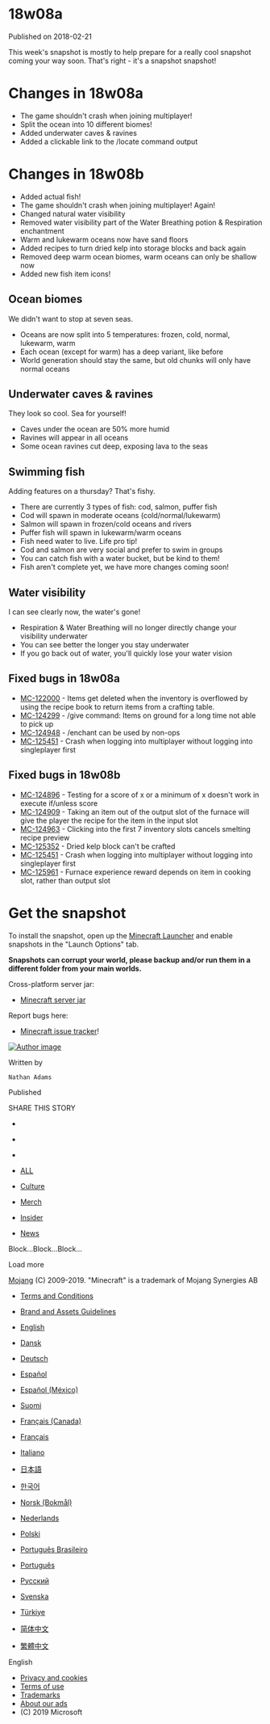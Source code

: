 # 18w08a
Published on 2018-02-21

This week's snapshot is mostly to help prepare for a really cool snapshot
coming your way soon. That's right - it's a snapshot snapshot!

#  Changes in 18w08a

  * The game shouldn't crash when joining multiplayer!
  * Split the ocean into 10 different biomes!
  * Added underwater caves & ravines
  * Added a clickable link to the /locate command output

#  Changes in 18w08b

  * Added actual fish!
  * The game shouldn't crash when joining multiplayer! Again!
  * Changed natural water visibility
  * Removed water visibility part of the Water Breathing potion & Respiration enchantment
  * Warm and lukewarm oceans now have sand floors
  * Added recipes to turn dried kelp into storage blocks and back again
  * Removed deep warm ocean biomes, warm oceans can only be shallow now
  * Added new fish item icons!

##  Ocean biomes

We didn't want to stop at seven seas.

  * Oceans are now split into 5 temperatures: frozen, cold, normal, lukewarm, warm
  * Each ocean (except for warm) has a deep variant, like before
  * World generation should stay the same, but old chunks will only have normal oceans

##  Underwater caves & ravines

They look so cool. Sea for yourself!

  * Caves under the ocean are 50% more humid
  * Ravines will appear in all oceans
  * Some ocean ravines cut deep, exposing lava to the seas

##  Swimming fish

Adding features on a thursday? That's fishy.

  * There are currently 3 types of fish: cod, salmon, puffer fish
  * Cod will spawn in moderate oceans (cold/normal/lukewarm)
  * Salmon will spawn in frozen/cold oceans and rivers
  * Puffer fish will spawn in lukewarm/warm oceans
  * Fish need water to live. Life pro tip!
  * Cod and salmon are very social and prefer to swim in groups
  * You can catch fish with a water bucket, but be kind to them!
  * Fish aren't complete yet, we have more changes coming soon!

##  Water visibility

I can see clearly now, the water's gone!

  * Respiration & Water Breathing will no longer directly change your visibility underwater
  * You can see better the longer you stay underwater
  * If you go back out of water, you'll quickly lose your water vision

##  Fixed bugs in 18w08a

  * [MC-122000](https://bugs.mojang.com/browse/MC-122000) \- Items get deleted when the inventory is overflowed by using the recipe book to return items from a crafting table.
  * [MC-124299](https://bugs.mojang.com/browse/MC-124299) \- /give command: Items on ground for a long time not able to pick up
  * [MC-124948](https://bugs.mojang.com/browse/MC-124948) \- /enchant can be used by non-ops
  * [MC-125451](https://bugs.mojang.com/browse/MC-125451) \- Crash when logging into multiplayer without logging into singleplayer first

##  Fixed bugs in 18w08b

  * [MC-124896](https://bugs.mojang.com/browse/MC-124896) \- Testing for a score of x or a minimum of x doesn't work in execute if/unless score 
  * [MC-124909](https://bugs.mojang.com/browse/MC-124909) \- Taking an item out of the output slot of the furnace will give the player the recipe for the item in the input slot
  * [MC-124963](https://bugs.mojang.com/browse/MC-124963) \- Clicking into the first 7 inventory slots cancels smelting recipe preview
  * [MC-125352](https://bugs.mojang.com/browse/MC-125352) \- Dried kelp block can't be crafted
  * [MC-125451](https://bugs.mojang.com/browse/MC-125451) \- Crash when logging into multiplayer without logging into singleplayer first
  * [MC-125961](https://bugs.mojang.com/browse/MC-125961) \- Furnace experience reward depends on item in cooking slot, rather than output slot

#  Get the snapshot

To install the snapshot, open up the [Minecraft Launcher](/download) and
enable snapshots in the "Launch Options" tab.

 **Snapshots can corrupt your world, please backup and/or run them in a
different folder from your main worlds.**

Cross-platform server jar:

  * [Minecraft server jar](https://launcher.mojang.com/mc/game/18w08b/server/cdfdcdd799087d9b66f04667f0717a11e28c29cc/server.jar)

Report bugs here:

  * [Minecraft issue tracker](https://bugs.mojang.com/browse/MC)!

[ ![Author
image](/content/dam/archive/d253f6cc9bc41748d2a4143064c9102d-Mojang_Avatars_302x170px_0013_Nathan_Avatar00.png)
]()

Written by

    Nathan Adams
Published

    

SHARE THIS STORY

  * [ ](https://www.facebook.com/sharer/sharer.php?u=https%3A%2F%2Fwww.minecraft.net%2Fen-us%2Farticle%2Fminecraft-snapshot-18w08a)
  * [ ](https://twitter.com/home?status=https%3A%2F%2Fwww.minecraft.net%2Fen-us%2Farticle%2Fminecraft-snapshot-18w08a)
  * [ ](https://www.reddit.com/submit?url=https%3A%2F%2Fwww.minecraft.net%2Fen-us%2Farticle%2Fminecraft-snapshot-18w08a)

  * [ALL](javascript:;)
  * [Culture](javascript:;)
  * [Merch](javascript:;)
  * [Insider](javascript:;)
  * [News](javascript:;)

Block...Block...Block...

Load more

[ ](https://mojang.com?ref=ft)

[Mojang](https://mojang.com) (C) 2009-2019. "Minecraft" is a trademark of
Mojang Synergies AB

  * [ Terms and Conditions ](https://account.mojang.com/terms?ref=ft)
  * [ Brand and Assets Guidelines ](https://account.mojang.com/terms?ref=ft#brand)

  * [English](/en-us/)
  * [Dansk](/da-dk/)
  * [Deutsch](/de-de/)
  * [Español](/es-es/)
  * [Español (México)](/es-mx/)
  * [Suomi](/fi-fi/)
  * [Français (Canada)](/fr-ca/)
  * [Français](/fr-fr/)
  * [Italiano](/it-it/)
  * [日本語](/ja-jp/)
  * [한국어](/ko-kr/)
  * [Norsk (Bokmål)](/nb-no/)
  * [Nederlands](/nl-nl/)
  * [Polski](/pl-pl/)
  * [Português Brasileiro](/pt-br/)
  * [Português](/pt-pt/)
  * [Русский](/ru-ru/)
  * [Svenska](/sv-se/)
  * [Türkiye](/tr-tr/)
  * [简体中文](/zh-hans/)
  * [繁體中文](/zh-hant/)

English

  * [Privacy and cookies](http://go.microsoft.com/fwlink/?linkid=521839)
  * [Terms of use](http://go.microsoft.com/fwlink/?linkid=206977)
  * [Trademarks](http://www.microsoft.com/trademarks)
  * [About our ads](http://choice.microsoft.com/)
  * (C) 2019 Microsoft

[ ](http://www.microsoft.com/)


